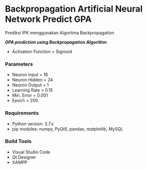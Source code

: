 # Backpropagation Artificial Neural Network Predict GPA
Prediksi IPK menggunakan Algoritma Backpropagation

***GPA prediction using Backpropagation Algorithm***
* Activation Function = Sigmoid
### Parameters
* Neuron Input  = 18
* Neuron Hidden = 24
* Neuron Output = 1
* Learning Rate = 0.15
* Min. Error    = 0.001
* Epoch         = 200
### Requirements
* Python version: 3.7.x
* pip modules: numpy, PyQt5, pandas, matplotlib, MySQL
### Build Tools
* Visual Studio Code
* Qt Designer
* XAMPP
